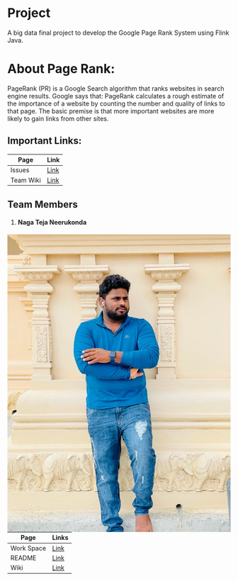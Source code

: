 # Project
A big data final project to develop the Google Page Rank System using Flink Java.

# About Page Rank:
PageRank (PR) is a Google Search algorithm that ranks websites in search engine results. Google says that: PageRank calculates a rough estimate of the importance of a website by counting the number and quality of links to that page. The basic premise is that more important websites are more likely to gain links from other sites.


## Important Links:


|Page|Link|
|--|--|
|Issues|[Link](https://github.com/amulyareddybaddam/BigdataFlinkJavaGroup4/issues)|
|Team Wiki|[Link](https://github.com/amulyareddybaddam/BigdataFlinkJavaGroup4/wiki)|

## Team Members
1. #### Naga Teja Neerukonda

<img src="https://github.com/amulyareddybaddam/BigdataFlinkJavaGroup4/blob/main/Images/Teja.jpeg"
     alt="Teja_N"
     style="float: left; margin-right: 10px;" />

            

   |Page|Links|
   |--|--|
   |Work Space|[Link](https://github.com/amulyareddybaddam/BigdataFlinkJavaGroup4/tree/main/NagaTeja-Neerukonda-WorkSpace)|
   |README|[Link](https://github.com/amulyareddybaddam/BigdataFlinkJavaGroup4/blob/main/NagaTeja-Neerukonda-WorkSpace/README.md)|
   |Wiki|[Link](https://github.com/amulyareddybaddam/BigdataFlinkJavaGroup4/wiki/NagaTeja-Neerukonda)|
